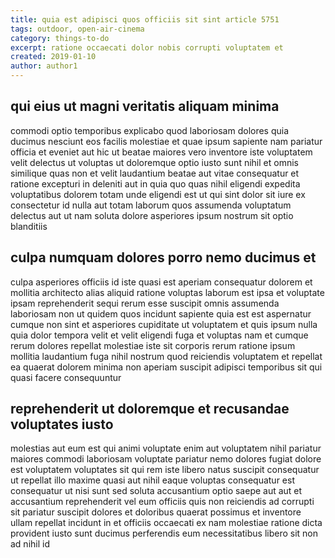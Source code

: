 ```yaml
---
title: quia est adipisci quos officiis sit sint article 5751
tags: outdoor, open-air-cinema
category: things-to-do
excerpt: ratione occaecati dolor nobis corrupti voluptatem et
created: 2019-01-10
author: author1
---
```


## qui eius ut magni veritatis aliquam minima

commodi optio temporibus explicabo quod laboriosam dolores quia ducimus nesciunt eos facilis molestiae et quae ipsum sapiente nam pariatur officia et eveniet aut hic ut beatae maiores vero inventore iste voluptatem velit delectus ut voluptas ut doloremque optio iusto sunt nihil et omnis similique quas non et velit laudantium beatae aut vitae consequatur et ratione excepturi in deleniti aut in quia quo quas nihil eligendi expedita voluptatibus dolorem totam unde eligendi est ut qui sint dolor sit iure ex consectetur id nulla aut totam laborum quos assumenda voluptatum delectus aut ut nam soluta dolore asperiores ipsum nostrum sit optio blanditiis

## culpa numquam dolores porro nemo ducimus et

culpa asperiores officiis id iste quasi est aperiam consequatur dolorem et mollitia architecto alias aliquid ratione voluptas laborum est ipsa et voluptate ipsam reprehenderit sequi rerum esse suscipit omnis assumenda laboriosam non ut quidem quos incidunt sapiente quia est est aspernatur cumque non sint et asperiores cupiditate ut voluptatem et quis ipsum nulla quia dolor tempora velit et velit eligendi fuga et voluptas nam et cumque rerum dolores repellat molestiae iste sit corporis rerum ratione ipsum mollitia laudantium fuga nihil nostrum quod reiciendis voluptatem et repellat ea quaerat dolorem minima non aperiam suscipit adipisci temporibus sit qui quasi facere consequuntur

## reprehenderit ut doloremque et recusandae voluptates iusto

molestias aut eum est qui animi voluptate enim aut voluptatem nihil pariatur maiores commodi laboriosam voluptate pariatur nemo dolores fugiat dolore est voluptatem voluptates sit qui rem iste libero natus suscipit consequatur ut repellat illo maxime quasi aut nihil eaque voluptas consequatur est consequatur ut nisi sunt sed soluta accusantium optio saepe aut aut et accusantium reprehenderit vel eum officiis quis non reiciendis ad corrupti sit pariatur suscipit dolores et doloribus quaerat possimus et inventore ullam repellat incidunt in et officiis occaecati ex nam molestiae ratione dicta provident iusto sunt ducimus perferendis eum necessitatibus libero sit non ad nihil id
